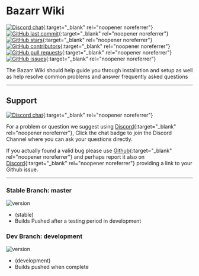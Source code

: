 # Bazarr Wiki

[![Discord chat](https://img.shields.io/discord/382221826564030464?style=flat-square&color=4051B5&logo=discord)](https://wiki.bazarr.media/discord){:target="_blank" rel="noopener noreferrer"}
[![GitHub last commit](https://img.shields.io/github/last-commit/morpheus65535/bazarr?color=4051B5&label=Last%20Update&style=flat-square)](https://github.com/morpheus65535/bazarr/commits/master){:target="_blank" rel="noopener noreferrer"}
[![GitHub stars](https://img.shields.io/github/stars/morpheus65535/bazarr?color=4051B5&label=GitHub%20stars&style=flat-square)](https://github.com/morpheus65535/bazarr/stargazers){:target="_blank" rel="noopener noreferrer"}
[![GitHub contributors](https://img.shields.io/github/contributors/morpheus65535/bazarr?color=4051B5&style=flat-square)](https://github.com/morpheus65535/bazarr/graphs/contributors){:target="_blank" rel="noopener noreferrer"}
[![GitHub pull requests](https://img.shields.io/github/issues-pr/morpheus65535/bazarr?color=4051B5&style=flat-square)](https://github.com/morpheus65535/bazarr/pulls){:target="_blank" rel="noopener noreferrer"}
[![GitHub issues](https://img.shields.io/github/issues/morpheus65535/bazarr?color=4051B5&style=flat-square)](https://github.com/morpheus65535/bazarr/issues){:target="_blank" rel="noopener noreferrer"}

The Bazarr Wiki should help guide you through installation and setup as well as help resolve common problems and answer frequently asked questions

------

## Support

[![Discord chat](https://img.shields.io/discord/382221826564030464?style=for-the-badge&color=4051B5&logo=discord)](https://wiki.bazarr.media/discord){:target="_blank" rel="noopener noreferrer"}

For a problem or question we suggest using [Discord](https://discord.gg/MH2e2eb){:target="_blank" rel="noopener noreferrer"}, Click the chat badge to join the Discord Channel where you can ask your questions directly.

If you actually found a valid bug please use [Github](https://github.com/morpheus65535/bazarr/issues/new?template=bug_report.md){:target="_blank" rel="noopener noreferrer"} and perhaps report it also on [Discord](https://discord.gg/MH2e2eb){:target="_blank" rel="noopener noreferrer"} providing a link to your Github issue.

------

### Stable Branch: master

![version](https://img.shields.io/badge/dynamic/json?query=%24.version&url=https%3A%2F%2Fraw.githubusercontent.com%2Fhotio%2Fbazarr%2Frelease%2FVERSION.json&label=Latest%20Version&style=for-the-badge&color=4051B5)

- (stable)
- Builds Pushed after a testing period in development

### Dev Branch: development

![version](https://img.shields.io/badge/dynamic/json?query=%24.version&url=https%3A%2F%2Fraw.githubusercontent.com%2Fhotio%2Fbazarr%2Fnightly%2FVERSION.json&label=Latest%20Version&style=for-the-badge&color=4051B5)

- (development)
- Builds pushed when complete
